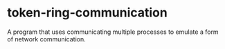 # token-ring-communication
A program that uses communicating multiple processes to emulate a form of network communication.

